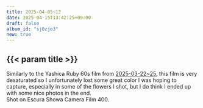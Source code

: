 ```yaml
---
title: 2025-04-05~12
date: 2025-04-15T13:42:25+09:00
draft: false
album_id: "sj0zjo3"
new: true
---
```


## {{< param title >}}

Similarly to the Yashica Ruby 60s film from <a href="/photos/2025-03-22~25">2025-03-22~25</a>, this film is very desaturated so I unfortunately lost some great color I was hoping to capture, especially in some of the flowers I shot, but I do think I ended up with some nice photos in the end.<br>
Shot on Escura Showa Camera Film 400.
